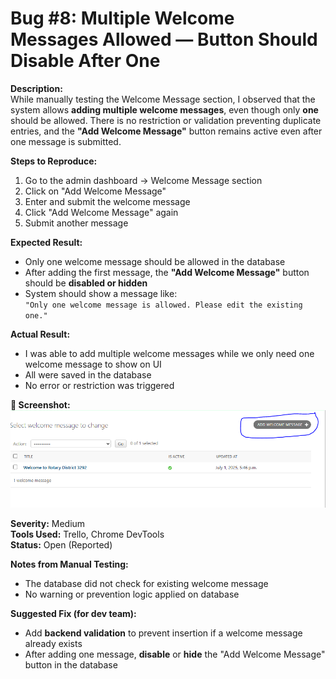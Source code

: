 # Bug #8: Multiple Welcome Messages Allowed — Button Should Disable After One

**Description:**  
While manually testing the Welcome Message section, I observed that the system allows **adding multiple welcome messages**, even though only **one** should be allowed. There is no restriction or validation preventing duplicate entries, and the **"Add Welcome Message"** button remains active even after one message is submitted.

**Steps to Reproduce:**  
1. Go to the admin dashboard → Welcome Message section  
2. Click on "Add Welcome Message"  
3. Enter and submit the welcome message  
4. Click "Add Welcome Message" again  
5. Submit another message

**Expected Result:**  
- Only one welcome message should be allowed in the database  
- After adding the first message, the **"Add Welcome Message"** button should be **disabled or hidden**  
- System should show a message like:  
  `"Only one welcome message is allowed. Please edit the existing one."`

**Actual Result:**  
- I was able to add multiple welcome messages while we only need one welcome message to show on UI 
- All were saved in the database  
- No error or restriction was triggered

**📸 Screenshot:**  
![Bug Screenshot](<./bugScreenshots/welcome message bug.PNG>)

**Severity:** Medium  
**Tools Used:** Trello, Chrome DevTools  
**Status:** Open (Reported)

**Notes from Manual Testing:**  
- The database did not check for existing welcome message  
- No warning or prevention logic applied on database

**Suggested Fix (for dev team):**  
- Add **backend validation** to prevent insertion if a welcome message already exists  
- After adding one message, **disable** or **hide** the "Add Welcome Message" button in the database  
  
